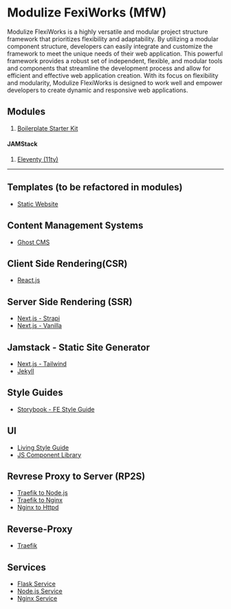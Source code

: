 # Modulize FexiWorks (MfW)

Modulize FlexiWorks is a highly versatile and modular project structure framework that prioritizes flexibility and adaptability. By utilizing a modular component structure, developers can easily integrate and customize the framework to meet the unique needs of their web application. This powerful framework provides a robust set of independent, flexible, and modular tools and components that streamline the development process and allow for efficient and effective web application creation. With its focus on flexibility and modularity, Modulize FlexiWorks is designed to work well and empower developers to create dynamic and responsive web applications.

## Modules
1. [Boilerplate Starter Kit](https://github.com/paulAlexSerban/mod--boilerplate-starter-kit)

#### JAMStack
1. [Eleventy (11ty)](https://github.com/paulAlexSerban/mod--11ty)


---
## Templates (to be refactored in modules)

<!-- - [Portfolio Template](https://github.com/paulAlexSerban/project-boilerplate-archetype-n-framework) -->
- [Static Website](https://github.com/paulAlexSerban/tpl--static-website)

<!--
## Tech Stacks
- LAMP
- NMP
- MERN
- MEAN
- MEVN
-->

## Content Management Systems
<!-- - Wordpress -->
- [Ghost CMS](https://github.com/paulAlexSerban/tpl--ghost-cms)

## Client Side Rendering(CSR)
- [React.js](https://github.com/paulAlexSerban/tpl--reactjs)

## Server Side Rendering (SSR)
- [Next.js - Strapi](https://github.com/paulAlexSerban/tpl--nextjs-strapi-ssr)
- [Next.js - Vanilla](https://github.com/paulAlexSerban/tpl--nextjs)
<!--
- Php
- ExpressJS - Ejs
-->

## Jamstack - Static Site Generator
- [Next.js - Tailwind](https://github.com/paulAlexSerban/tpl--nextjs-tailwind-ssg)
- [Jekyll](https://github.com/paulAlexSerban/tpl--jamstack-jekyll)

<!--
- Hugo
- Pelican
-->

## Style Guides
- [Storybook - FE Style Guide](https://github.com/paulAlexSerban/tpl--fe-style-guide-storybook)

## UI
- [Living Style Guide](https://github.com/paulAlexSerban/tpl--living-style-guide)
- [JS Component Library](https://github.com/paulAlexSerban/tpl--js-component-library)

<!--
## Server to Database

- ExpressJS - MongoDB
- ExpressJS - SQL
-->

## Revrese Proxy to Server (RP2S)
- [Traefik to Node.js](https://github.com/paulAlexSerban/tpl--traefik-nodejs)
- [Traefik to Nginx](https://github.com/paulAlexSerban/tpl--traefik-proxy--nginx-server)
- [Nginx to Httpd](https://github.com/paulAlexSerban/tpl--nginx-proxy--httpd-server)

## Reverse-Proxy
- [Traefik](https://github.com/paulAlexSerban/tpl--traefik-proxy)

<!--
## Server to Database
- Php - SQL
- NodeJS to MongoDB

## Database
- Redis
- Mongoose
- MongoDB
- PhpMyAdmin
- PostgresSql
- SQL
-->

## Services
- [Flask Service](https://github.com/paulAlexSerban/tpl--flask-service)
- [Node.js Service](https://github.com/paulAlexSerban/tpl--nodejs-service)
- [Nginx Service](https://github.com/paulAlexSerban/tpl--nginx-service)

<!--
- [ExpressJS (NodeJS v14)](https://github.com/paulAlexSerban/template-nodejs-14)
- [ExpressJS - Redis (NodeJS v14)](https://github.com/paulAlexSerban/template-nodejs-redis)
- [ExpressJS - EJS (NodeJS v14)](https://github.com/paulAlexSerban/ejs-template)
- [Style Guide Template](https://github.com/paulAlexSerban/style-guide-template)
-->
